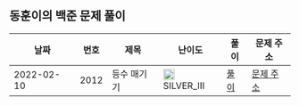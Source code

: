
## 동훈이의 백준 문제 풀이
|날짜|번호|제목|난이도|풀이|문제 주소|
|----|---|----|----|---|----|
|2022-02-10|2012|등수 매기기|<img src="https://static.solved.ac/tier_small/8.svg" width="20" height="20" /> SILVER_III|[풀이](https://github.com//ShinDongHun1/BOJ/blob/main//Q2012.java)|[문제 주소](https://www.acmicpc.net/problem/2012)|
 
